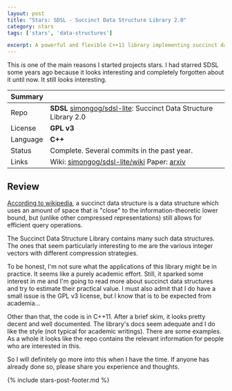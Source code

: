 ```yaml
---
layout: post
title: "Stars: SDSL - Succinct Data Structure Library 2.0"
category: stars
tags: ['stars', 'data-structures']

excerpt: A powerful and flexible C++11 library implementing succinct data structures
---
```


This is one of the main reasons I started projects stars. I had starred SDSL some years ago because it looks interesting and completely forgotten about it until now. It still looks interesting.

| Summary | |
|---|---|
| Repo     | **SDSL** [simongog/sdsl-lite](https://github.com/simongog/sdsl-lite): Succinct Data Structure Library 2.0 |
| License  | **GPL v3** |
| Language | **C++** |
| Status   | Complete. Several commits in the past year. |
| Links    | Wiki: [simongog/sdsl-lite/wiki](https://github.com/simongog/sdsl-lite/wiki) Paper: [arxiv](https://arxiv.org/pdf/1311.1249v1.pdf)|

## Review

[According to wikipedia](https://en.wikipedia.org/wiki/Succinct_data_structure), a succinct data structure is a data structure which uses an amount of space that is "close" to the information-theoretic lower bound, but (unlike other compressed representations) still allows for efficient query operations.

The Succinct Data Structure Library contains many such data structures. The ones that seem particularly interesting to me are the various integer vectors with different compression strategies.

To be honest, I'm not sure what the applications of this library might be in practice. It seems like a purely academic effort. Still, it sparked some interest in me and I'm going to read more about succinct data structures and try to estimate their practical value. I must also admit that I do have a small issue is the GPL v3 license, but I know that is to be expected from academia...

Other than that, the code is in C++11. After a brief skim, it looks pretty decent and well documented. The library's docs seem adequate and I do like the style (not typical for academic writings). There are some examples. As a whole it looks like the repo contains the relevant information for people who are interested in this.

So I will definitely go more into this when I have the time. If anyone has already done so, please share you experience and thoughts.

{% include stars-post-footer.md %}
